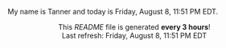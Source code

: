 My name is Tanner and today is Friday, August 8, 11:51 PM EDT.

<p align="center">This <i>README</i> file is generated <b>every 3 hours</b>!</br>Last refresh: Friday, August 8, 11:51 PM EDT<br /></p>
